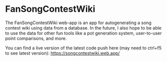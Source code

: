 # FanSongContestWiki

The FanSongContestWiki web-app is an app for autogenerating a song contest wiki using data from a database. In the future, I also hope to be able to use the data for other fun tools like a pot generation system, user-to-user point comparisons, and more.

You can find a live version of the latest code push here (may need to ctrl+f5 to see latest version):
https://songcontestwiki.web.app/

